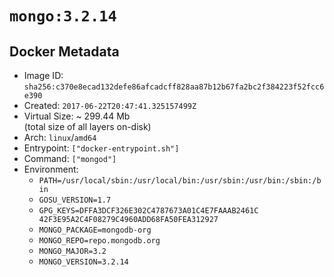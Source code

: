 # `mongo:3.2.14`

## Docker Metadata

- Image ID: `sha256:c370e8ecad132defe86afcadcff828aa87b12b67fa2bc2f384223f52fcc6e390`
- Created: `2017-06-22T20:47:41.325157499Z`
- Virtual Size: ~ 299.44 Mb  
  (total size of all layers on-disk)
- Arch: `linux`/`amd64`
- Entrypoint: `["docker-entrypoint.sh"]`
- Command: `["mongod"]`
- Environment:
  - `PATH=/usr/local/sbin:/usr/local/bin:/usr/sbin:/usr/bin:/sbin:/bin`
  - `GOSU_VERSION=1.7`
  - `GPG_KEYS=DFFA3DCF326E302C4787673A01C4E7FAAAB2461C 	42F3E95A2C4F08279C4960ADD68FA50FEA312927`
  - `MONGO_PACKAGE=mongodb-org`
  - `MONGO_REPO=repo.mongodb.org`
  - `MONGO_MAJOR=3.2`
  - `MONGO_VERSION=3.2.14`
